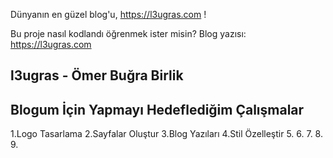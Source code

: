 Dünyanın en güzel blog'u, https://l3ugras.com !

Bu proje nasıl kodlandı öğrenmek ister misin? Blog yazısı: https://l3ugras.com

## l3ugras - Ömer Buğra Birlik


## Blogum İçin Yapmayı Hedeflediğim Çalışmalar

1.Logo Tasarlama
2.Sayfalar Oluştur 
3.Blog Yazıları
4.Stil Özelleştir
5.
6.
7.
8.
9.



